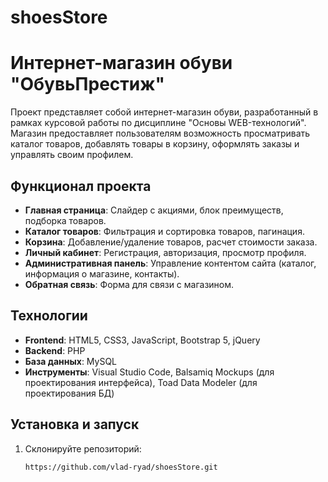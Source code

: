 # shoesStore

# Интернет-магазин обуви "ОбувьПрестиж"

Проект представляет собой интернет-магазин обуви, разработанный в рамках курсовой работы по дисциплине "Основы WEB-технологий". Магазин предоставляет пользователям возможность просматривать каталог товаров, добавлять товары в корзину, оформлять заказы и управлять своим профилем.

## Функционал проекта

- **Главная страница**: Слайдер с акциями, блок преимуществ, подборка товаров.
- **Каталог товаров**: Фильтрация и сортировка товаров, пагинация.
- **Корзина**: Добавление/удаление товаров, расчет стоимости заказа.
- **Личный кабинет**: Регистрация, авторизация, просмотр профиля.
- **Административная панель**: Управление контентом сайта (каталог, информация о магазине, контакты).
- **Обратная связь**: Форма для связи с магазином.

## Технологии

- **Frontend**: HTML5, CSS3, JavaScript, Bootstrap 5, jQuery
- **Backend**: PHP
- **База данных**: MySQL
- **Инструменты**: Visual Studio Code, Balsamiq Mockups (для проектирования интерфейса), Toad Data Modeler (для проектирования БД)

## Установка и запуск

1. Склонируйте репозиторий:
   ```bash
   https://github.com/vlad-ryad/shoesStore.git
